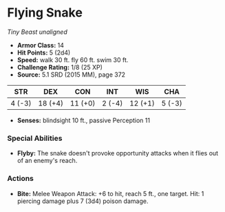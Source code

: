 # Flying Snake

*Tiny* *Beast* *unaligned*

- **Armor Class:** 14
- **Hit Points:** 5 (2d4)
- **Speed:** walk 30 ft. fly 60 ft. swim 30 ft.
- **Challenge Rating:** 1/8 (25 XP)
- **Source:** 5.1 SRD (2015 MM), page 372

| STR | DEX | CON | INT | WIS | CHA |
| --- | --- | --- | --- | --- | --- |
| 4 (-3) | 18 (+4) | 11 (+0) | 2 (-4) | 12 (+1) | 5 (-3) |

- **Senses:** blindsight 10 ft., passive Perception 11

### Special Abilities

- **Flyby:** The snake doesn't provoke opportunity attacks when it flies out of an enemy's reach.

### Actions

- **Bite:** Melee Weapon Attack: +6 to hit, reach 5 ft., one target. Hit: 1 piercing damage plus 7 (3d4) poison damage.


